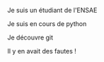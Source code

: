 Je suis un étudiant de l'ENSAE

Je suis en cours de python

Je découvre git

Il y en avait des fautes !